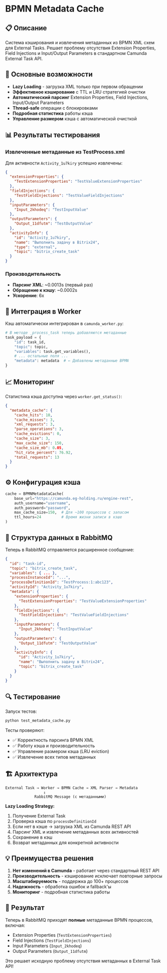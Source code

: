 # BPMN Metadata Cache

## 📋 Описание

Система кэширования и извлечения метаданных из BPMN XML схем для External Tasks. Решает проблему отсутствия Extension Properties, Field Injections и Input/Output Parameters в стандартном Camunda External Task API.

## 🚀 Основные возможности

- **Lazy Loading** - загрузка XML только при первом обращении
- **Эффективное кэширование** с TTL и LRU стратегией очистки
- **Автоматический парсинг** Extension Properties, Field Injections, Input/Output Parameters
- **Thread-safe** операции с блокировками
- **Подробная статистика** работы кэша
- **Управление размером** кэша с автоматической очисткой

## 📊 Результаты тестирования

### Извлеченные метаданные из TestProcess.xml

Для активности `Activity_1u7kiry` успешно извлечены:

```json
{
  "extensionProperties": {
    "TestExtensionProperties": "TestValueExtensionProperties"
  },
  "fieldInjections": {
    "TestFieldInjections": "TestValueFieldInjections"
  },
  "inputParameters": {
    "Input_2khodeq": "TestInputValue"
  },
  "outputParameters": {
    "Output_11dfutm": "TestOutputValue"
  },
  "activityInfo": {
    "id": "Activity_1u7kiry",
    "name": "Выполнить задачу в Bitrix24",
    "type": "external",
    "topic": "bitrix_create_task"
  }
}
```

### Производительность

- **Парсинг XML**: ~0.0013s (первый раз)
- **Обращение к кэшу**: ~0.0002s
- **Ускорение**: 6x

## 🔧 Интеграция в Worker

Кэш автоматически интегрирован в `camunda_worker.py`:

```python
# В методе _process_task теперь добавляются метаданные
task_payload = {
    "id": task_id,
    "topic": topic,
    "variables": task.get_variables(),
    # ... остальные поля ...
    "metadata": metadata  # ← Добавлены метаданные BPMN
}
```

## 📈 Мониторинг

Статистика кэша доступна через `worker.get_status()`:

```json
{
  "metadata_cache": {
    "cache_hits": 10,
    "cache_misses": 3,
    "xml_requests": 3,
    "parse_operations": 3,
    "cache_evictions": 0,
    "cache_size": 3,
    "max_cache_size": 150,
    "cache_size_mb": 0.05,
    "hit_rate_percent": 76.92,
    "total_requests": 13
  }
}
```

## ⚙️ Конфигурация кэша

```python
cache = BPMNMetadataCache(
    base_url="https://camunda.eg-holding.ru/engine-rest",
    auth_username="username",
    auth_password="password",
    max_cache_size=150,  # Для ~100 процессов с запасом
    ttl_hours=24         # Время жизни записи в кэше
)
```

## 📝 Структура данных в RabbitMQ

Теперь в RabbitMQ отправляется расширенное сообщение:

```json
{
  "id": "task-id",
  "topic": "bitrix_create_task",
  "variables": { ... },
  "processInstanceId": "...",
  "processDefinitionId": "TestProcess:1:abc123",
  "activityId": "Activity_1u7kiry",
  "metadata": {
    "extensionProperties": {
      "TestExtensionProperties": "TestValueExtensionProperties"
    },
    "fieldInjections": {
      "TestFieldInjections": "TestValueFieldInjections"
    },
    "inputParameters": {
      "Input_2khodeq": "TestInputValue"
    },
    "outputParameters": {
      "Output_11dfutm": "TestOutputValue"
    },
    "activityInfo": {
      "id": "Activity_1u7kiry",
      "name": "Выполнить задачу в Bitrix24",
      "topic": "bitrix_create_task"
    }
  }
}
```

## 🔍 Тестирование

Запуск тестов:

```bash
python test_metadata_cache.py
```

Тесты проверяют:
- ✅ Корректность парсинга BPMN XML
- ✅ Работу кэша и производительность
- ✅ Управление размером кэша (LRU eviction)
- ✅ Извлечение всех типов метаданных

## 🏗️ Архитектура

```
External Task → Worker → BPMN Cache → XML Parser → Metadata
                 ↓
             RabbitMQ Message (с метаданными)
```

**Lazy Loading Strategy:**
1. Получение External Task
2. Проверка кэша по `processDefinitionId`
3. Если нет в кэше → загрузка XML из Camunda REST API
4. Парсинг XML и извлечение метаданных всех активностей
5. Сохранение в кэш
6. Возврат метаданных для конкретной активности

## 💡 Преимущества решения

1. **Нет изменений в Camunda** - работает через стандартный REST API
2. **Производительность** - кэширование исключает повторные запросы
3. **Масштабируемость** - поддержка до 100+ процессов
4. **Надежность** - обработка ошибок и fallback'ы
5. **Мониторинг** - подробная статистика работы

## 🎯 Результат

Теперь в RabbitMQ приходят **полные** метаданные BPMN процессов, включая:
- Extension Properties (`TestExtensionProperties`)
- Field Injections (`TestFieldInjections`) 
- Input Parameters (`Input_2khodeq`)
- Output Parameters (`Output_11dfutm`)

Это решает исходную проблему отсутствия метаданных в External Task API! 